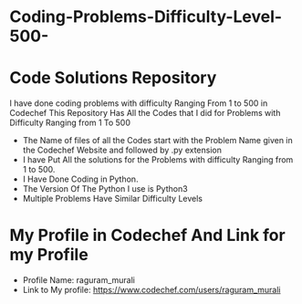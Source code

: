 # Coding-Problems-Difficulty-Level-500-

# Code Solutions Repository
I have done coding problems with difficulty Ranging From 1 to 500 in Codechef 
This Repository Has All the Codes that I did for Problems with Difficulty Ranging from 1 To 500 
- The Name of files of all the Codes start with the Problem Name given in the Codechef Website and followed by .py extension
- I have Put All the solutions for the Problems with difficulty Ranging from 1 to 500.
- I Have Done Coding in Python.
- The Version Of The Python I use is Python3
- Multiple Problems Have Similar Difficulty Levels

# My Profile in Codechef And Link for my Profile
- Profile Name: raguram_murali
- Link to My profile: https://www.codechef.com/users/raguram_murali
